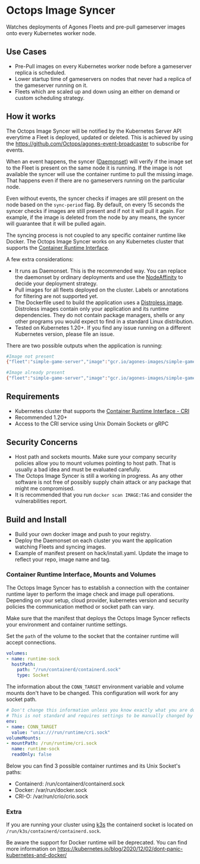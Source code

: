 # Octops Image Syncer

Watches deployments of Agones Fleets and pre-pull gameserver images onto every Kubernetes worker node.

## Use Cases

- Pre-Pull images on every Kubernetes worker node before a gameserver replica is scheduled.
- Lower startup time of gameservers on nodes that never had a replica of the gameserver running on it.
- Fleets which are scaled up and down using an either on demand or custom scheduling strategy.

## How it works

The Octops Image Syncer will be notified by the Kubernetes Server API everytime a Fleet is deployed, updated or deleted. This is achieved by using the https://github.com/Octops/agones-event-broadcaster to subscribe for events.

When an event happens, the syncer ([Daemonset](https://kubernetes.io/docs/concepts/workloads/controllers/daemonset/)) will verify if the image set to the Fleet is present on the same node it is running. If the image is not available the syncer will use the container runtime to pull the missing image. That happens even if there are no gameservers running on the particular node.

Even without events, the syncer checks if images are still present on the node based on the `sync-period` flag. By default, on every 15 seconds the syncer checks if images are still present and if not it will pull it again. For example, if the image is deleted from the node by any means, the syncer will guarantee that it will be pulled again.

The syncing process is not coupled to any specific container runtime like Docker. The Octops Image Syncer works on any Kubernetes cluster that supports the [Container Runtime Interface](https://kubernetes.io/docs/setup/production-environment/container-runtimes/).

A few extra considerations:
- It runs as Daemonset. This is the recommended way. You can replace the daemonset by ordinary deployments and use the [NodeAffinity](https://kubernetes.io/docs/concepts/scheduling-eviction/assign-pod-node/) to decide your deployment strategy.
- Pull images for all fleets deployed on the cluster. Labels or annotations for filtering are not supported yet.
- The Dockerfile used to build the application uses a [Distroless image](https://github.com/GoogleContainerTools/distroless). Distroless images contain only your application and its runtime dependencies. They do not contain package managers, shells or any other programs you would expect to find in a standard Linux distribution.
- Tested on Kubernetes 1.20+. If you find any issue running on a different Kubernetes version, please file an issue.

There are two possible outputs when the application is running:

```bash
#Image not present
{"fleet":"simple-game-server","image":"gcr.io/agones-images/simple-game-server:0.3","message":"fleet synced","ref":"sha256:f8cdc89145cb0b5d6ee2ea95968310c45e4f453dd24ac682ff13f50f0d4b921d","severity":"info","time":"2021-09-18T10:42:12.456488899Z"}

#Image already present
{"fleet":"simple-game-server","image":"gcr.io/agones-images/simple-game-server:0.3","message":"image already present","severity":"info","time":"2021-09-18T10:41:56.179672762Z"}
```

## Requirements

- Kubernetes cluster that supports the [Container Runtime Interface - CRI](https://kubernetes.io/blog/2016/12/container-runtime-interface-cri-in-kubernetes/)
- Recommended 1.20+
- Access to the CRI service using Unix Domain Sockets or gRPC

## Security Concerns

- Host path and sockets mounts. Make sure your company security policies allow you to mount volumes pointing to host path. That is usually a bad idea and must be evaluated carefully.
- The Octops Image Syncer is still a working in progress. As any other software is not free of possibly supply chain attack or any package that might me compromised.
- It is recommended that you run `docker scan IMAGE:TAG` and consider the vulnerabilities report.

## Build and Install

- Build your own docker image and push to your registry.
- Deploy the Daemonset on each cluster you want the application watching Fleets and syncing images.
- Example of manifest present on hack/install.yaml. Update the image to reflect your repo, image name and tag.

### Container Runtime Interface, Mounts and Volumes

The Octops Image Syncer has to establish a connection with the container runtime layer to perform the image check and image pull operations. Depending on your setup, cloud provider, kubernetes version and security policies the communication method or socket path can vary. 

Make sure that the manifest that deploys the Octops Image Syncer reflects your environment and container runtime settings. 

Set the `path` of the volume to the socket that the container runtime will accept connections.

```yaml
volumes:
- name: runtime-sock
  hostPath:
    path: "/run/containerd/containerd.sock"
    type: Socket
```

The information about the `CONN_TARGET` environment variable and volume mounts don't have to be changed. This configuration will work for any socket path.

```yaml
# Don't change this information unless you know exactly what you are doing. On very rare situations, the container runtime exposes a gRPC endpoint instead of a Unix Socket. 
# This is not standard and requires settings to be manually changed by an operator. Not recommended for production environments
env:
- name: CONN_TARGET
  value: "unix:///run/runtime/cri.sock"
volumeMounts:
- mountPath: /run/runtime/cri.sock
  name: runtime-sock
  readOnly: false
```

Below you can find 3 possible container runtimes and its Unix Socket's paths:

- Containerd: /run/containerd/containerd.sock
- Docker: /var/run/docker.sock
- CRI-O: /var/run/crio/crio.sock

### Extra

If you are running your cluster using [k3s](https://k3s.io/) the containerd socket is located on `/run/k3s/containerd/containerd.sock`.

Be aware the support for Docker runtime will be deprecated. You can find more information on https://kubernetes.io/blog/2020/12/02/dont-panic-kubernetes-and-docker/